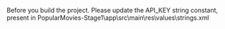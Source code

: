 Before you build the project.
Please update the API_KEY string constant, present in 
PopularMovies-Stage1\app\src\main\res\values\strings.xml